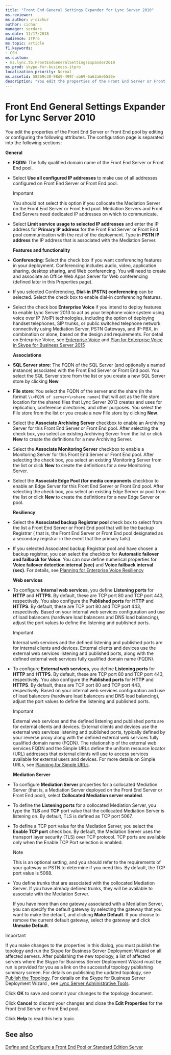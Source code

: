 ```yaml
---
title: "Front End General Settings Expander for Lync Server 2010"
ms.reviewer: 
ms.author: v-cichur
author: cichur
manager: serdars
ms.date: 11/17/2018
audience: ITPro
ms.topic: article
f1.keywords:
- CSH
ms.custom:
- ms.lync.tb.FrontEndGeneralSettingsExpander2010
ms.prod: skype-for-business-itpro
localization_priority: Normal
ms.assetid: 58269c38-98d9-499f-ab69-6a63a6e5530e
description: "You edit the properties of the Front End Server or Front End pool by editing or configuring the following attributes. The configuration page is separated into the following sections:"
---
```


# Front End General Settings Expander for Lync Server 2010

You edit the properties of the Front End Server or Front End pool by editing or configuring the following attributes. The configuration page is separated into the following sections:

 **General**

- **FQDN**: The fully qualified domain name of the Front End Server or Front End pool.

- Select **Use all configured IP addresses** to make use of all addresses configured on Front End Server or Front End pool.

    > [!IMPORTANT]
    > You should not select this option if you collocate the Mediation Server on the Front End Server or Front End pool. Mediation Servers and Front End Servers need dedicated IP addresses on which to communicate.

- Select **Limit service usage to selected IP addresses** and enter the IP address for **Primary IP address** for the Front End Server or Front End pool communication with the rest of the deployment. Type in **PSTN IP address** the IP address that is associated with the Mediation Server.

    **Features and functionality**

- **Conferencing**: Select the check box if you want conferencing features in your deployment. Conferencing includes audio, video, application sharing, desktop sharing, and Web conferencing. You will need to create and associate an Office Web Apps Server for Web conferencing (defined later in this Properties page).

- If you selected Conferencing, **Dial-in (PSTN) conferencing** can be selected. Select the check box to enable dial-in conferencing features.

- Select the check box **Enterprise Voice** if you intend to deploy features to enable Lync Server 2013 to act as your telephone voice system using voice over IP (VoIP) technologies, including the option of deploying handset telephones, SIP trunks, or public switched telephone network connectivity using Mediation Server, PSTN Gateways, and IP-PBX, in combination or alone, based on the design and requirements. For detail on Enterprise Voice, see [Enterprise Voice](https://technet.microsoft.com/library/c9da8099-6f4f-4346-ac67-f041bb96072c.aspx) and [Plan for Enterprise Voice in Skype for Business Server 2015](../../plan-your-deployment/enterprise-voice-solution/enterprise-voice.md)

    **Associations**

- **SQL Server store**: The FQDN of the SQL Server (and optionally a named instance) associated with the Front End Server or Front End pool. You select the SQL Server store from the list or you create a new SQL Server store by clicking **New**

- **File store**: You select the FQDN of the server and the share (in the format  `\\<FQDN of server>\<share name>`) that will act as the file store location for the shared files that Lync Server 2013 creates and uses for replication, conference directories, and other purposes. You select the File store from the list or you create a new File store by clicking **New**.

- Select the **Associate Archiving Server** checkbox to enable an Archiving Server for this Front End Server or Front End pool. After selecting the check box, you select an existing Archiving Server from the list or click **New** to create the definitions for a new Archiving Server.

- Select the **Associate Monitoring Server** checkbox to enable a Monitoring Server for this Front End Server or Front End pool. After selecting the check box, you select an existing Monitoring Server from the list or click **New** to create the definitions for a new Monitoring Server.

- Select the **Associate Edge Pool (for media components** checkbox to enable an Edge Server for this Front End Server or Front End pool. After selecting the check box, you select an existing Edge Server or pool from the list or click **New** to create the definitions for a new Edge Server or pool.

  **Resiliency**

- Select the **Associated backup Registrar pool** check box to select from the list a Front End Server or Front End pool that will be the backup Registrar ( that is, the Front End Server or Front End pool designated as a secondary registrar in the event that the primary fails)

- If you selected Associated backup Registrar pool and have chosen a backup registrar, you can select the checkbox for **Automatic failover and failback for Voice**. You can now define numerical properties for **Voice failover detection internal (sec)** and **Voice failback interval (sec)**. For details, see [Planning for Enterprise Voice Resiliency](https://technet.microsoft.com/library/ca116700-1055-4ca5-9b87-4c7f380c3655.aspx)

  **Web services**

- To configure **Internal web services**, you define **Listening ports** for **HTTP** and **HTTPS**. By default, these are TCP port 80 and TCP port 443, respectively. You also configure the **Published ports** for **HTTP** and **HTTPS**. By default, these are TCP port 80 and TCP port 443, respectively. Based on your internal web services configuration and use of load balancers (hardware load balancers and DNS load balancing), adjust the port values to define the listening and published ports.

    > [!IMPORTANT]
    > Internal web services and the defined listening and published ports are for internal clients and devices. External clients and devices use the external web services listening and published ports, along with the defined external web services fully qualified domain name (FQDN).

- To configure **External web services**, you define **Listening ports** for **HTTP** and **HTTPS**. By default, these are TCP port 80 and TCP port 443, respectively. You also configure the **Published ports** for **HTTP** and **HTTPS**. By default, these are TCP port 80 and TCP port 443, respectively. Based on your internal web services configuration and use of load balancers (hardware load balancers and DNS load balancing), adjust the port values to define the listening and published ports.

    > [!IMPORTANT]
    > External web services and the defined listening and published ports are for external clients and devices. External clients and devices use the external web services listening and published ports, typically defined by your reverse proxy along with the defined external web services fully qualified domain name (FQDN). The relationship of the external web services FQDN and the Simple URLs define the uniform resource locator (URL) addresses that external clients will use to access services available for external users and devices. For more details on Simple URLs, see [Planning for Simple URLs](https://technet.microsoft.com/library/20e4f4b6-b7ff-4297-b00d-d1211ee800ac.aspx).

  **Mediation Server**

- To configure **Mediation Server** properties for a collocated Mediation Server (that is, a Mediation Server deployed on the Front End Server or Front End pool), select **Collocated Mediation server enabled**.

- To define the **Listening ports** for a collocated Mediation Server, you type the **TLS** and **TCP** port value that the collocated Mediation Server is listening on. By default, TLS is defined as TCP port 5067.

- To define a TCP port value for the Mediation Server, you select the **Enable TCP port** check box. By default, the Mediation Server uses the transport layer security (TLS) over TCP protocol. TCP ports are available only when the Enable TCP Port selection is enabled.

    > [!NOTE]
    > This is an optional setting, and you should refer to the requirements of your gateway or PSTN to determine if you need this. By default, the TCP port value is 5068.

- You define trunks that are associated with the collocated Mediation Server. If you have already defined trunks, they will be available to associate with the Mediation Server.

    If you have more than one gateway associated with a Mediation Server, you can specify the default gateway by selecting the gateway that you want to make the default, and clicking **Make Default**. If you choose to remove the current default gateway, select the gateway and click **Unmake Default**.

> [!IMPORTANT]
> If you make changes to the properties in this dialog, you must publish the topology and run the Skype for Business Server Deployment Wizard on all affected servers. After publishing the new topology, a list of affected servers where the Skype for Business Server Deployment Wizard must be run is provided for you as a link on the successful topology publishing summary screen. For details on publishing the updated topology, see [Publish the Topology](https://technet.microsoft.com/library/3b5a744b-b3a8-4538-a55e-e2e4f72dff47.aspx). For details on the Skype for Business Server Deployment Wizard , see [Lync Server Administrative Tools](https://technet.microsoft.com/library/9b006f93-4f3d-461d-89b8-e80a34fdb3c5.aspx).

Click **OK** to save and commit your changes to the topology document.

Click **Cancel** to discard your changes and close the **Edit Properties** for the Front End Server or Front End pool.

Click **Help** to read this help topic.

## See also

[Define and Configure a Front End Pool or Standard Edition Server](https://technet.microsoft.com/library/713fc263-23dd-414a-b001-82932e4fe966.aspx)
